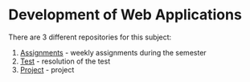 # Development of Web Applications

There are 3 different repositories for this subject:

1. [Assignments](https://github.com/Abjiri/DAW2020) - weekly assignments during the semester
2. [Test](https://github.com/Abjiri/DAW2020-Teste) - resolution of the test
3. [Project](https://github.com/Abjiri/TP_DAW2020) - project